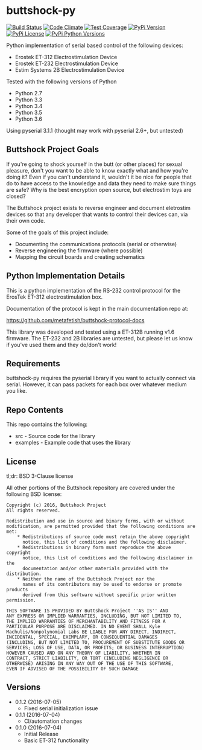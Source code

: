 # buttshock-py

[![Build Status](https://travis-ci.org/metafetish/buttshock-py.svg?branch=master)](https://travis-ci.org/metafetish/buttshock-py)
[![Code Climate](https://codeclimate.com/github/metafetish/buttshock-py/badges/gpa.svg)](https://codeclimate.com/github/metafetish/buttshock-py)
[![Test Coverage](https://codeclimate.com/github/metafetish/buttshock-py/badges/coverage.svg)](https://codeclimate.com/github/metafetish/buttshock-py/coverage)
[![PyPi Version](https://img.shields.io/pypi/v/buttshock.svg)](http://pypi.python.org/pypi/buttshock)
[![PyPi License](https://img.shields.io/pypi/l/buttshock.svg)](http://pypi.python.org/pypi/buttshock)
[![PyPi Python Versions](https://img.shields.io/pypi/pyversions/buttshock.svg)](http://pypi.python.org/pypi/buttshock)

Python implementation of serial based control of the following devices:

- Erostek ET-312 Electrostimulation Device
- Erostek ET-232 Electrostimulation Device
- Estim Systems 2B Electrostimulation Device

Tested with the following versions of Python

- Python 2.7
- Python 3.3
- Python 3.4
- Python 3.5
- Python 3.6

Using pyserial 3.1.1 (thought may work with pyserial 2.6+, but untested)

## Buttshock Project Goals

If you're going to shock yourself in the butt (or other places) for
sexual pleasure, don't you want to be able to know exactly what and
how you're doing it? Even if you can't understand it, wouldn't it be
nice for people that do to have access to the knowledge and data they
need to make sure things are safe? Why is the best encryption open
source, but electrostim toys are closed?

The Buttshock project exists to reverse engineer and document
eletrostim devices so that any developer that wants to control their
devices can, via their own code.

Some of the goals of this project include:

- Documenting the communications protocols (serial or otherwise)
- Reverse engineering the firmware (where possible)
- Mapping the circuit boards and creating schematics

## Python Implementation Details

This is a python implementation of the RS-232 control protocol for the
ErosTek ET-312 electrostimulation box.

Documentation of the protocol is kept in the main documentation repo
at:

https://github.com/metafetish/buttshock-protocol-docs

This library was developed and tested using a ET-312B running v1.6
firmware. The ET-232 and 2B libraries are untested, but please let us
know if you've used them and they do/don't work!

## Requirements

buttshock-py requires the pyserial library if you want to actually
connect via serial. However, it can pass packets for each box over
whatever medium you like.

## Repo Contents

This repo contains the following:

- src - Source code for the library
- examples - Example code that uses the library

## License

tl;dr: BSD 3-Clause license

All other portions of the Buttshock repository are covered under
the following BSD license:

    Copyright (c) 2016, Buttshock Project
    All rights reserved.

    Redistribution and use in source and binary forms, with or without
    modification, are permitted provided that the following conditions are met:
        * Redistributions of source code must retain the above copyright
          notice, this list of conditions and the following disclaimer.
        * Redistributions in binary form must reproduce the above copyright
          notice, this list of conditions and the following disclaimer in the
          documentation and/or other materials provided with the distribution.
        * Neither the name of the Buttshock Project nor the
          names of its contributors may be used to endorse or promote products
          derived from this software without specific prior written permission.

    THIS SOFTWARE IS PROVIDED BY Buttshock Project ''AS IS'' AND
    ANY EXPRESS OR IMPLIED WARRANTIES, INCLUDING, BUT NOT LIMITED TO,
    THE IMPLIED WARRANTIES OF MERCHANTABILITY AND FITNESS FOR A
    PARTICULAR PURPOSE ARE DISCLAIMED. IN NO EVENT SHALL Kyle
    Machulis/Nonpolynomial Labs BE LIABLE FOR ANY DIRECT, INDIRECT,
    INCIDENTAL, SPECIAL, EXEMPLARY, OR CONSEQUENTIAL DAMAGES
    (INCLUDING, BUT NOT LIMITED TO, PROCUREMENT OF SUBSTITUTE GOODS OR
    SERVICES; LOSS OF USE, DATA, OR PROFITS; OR BUSINESS INTERRUPTION)
    HOWEVER CAUSED AND ON ANY THEORY OF LIABILITY, WHETHER IN
    CONTRACT, STRICT LIABILITY, OR TORT (INCLUDING NEGLIGENCE OR
    OTHERWISE) ARISING IN ANY WAY OUT OF THE USE OF THIS SOFTWARE,
    EVEN IF ADVISED OF THE POSSIBILITY OF SUCH DAMAGE

## Versions

- 0.1.2 (2016-07-05)
  - Fixed serial initialization issue
- 0.1.1 (2016-07-04)
  - CI/automation changes
- 0.1.0 (2016-07-04)
  - Initial Release
  - Basic ET-312 functionality

